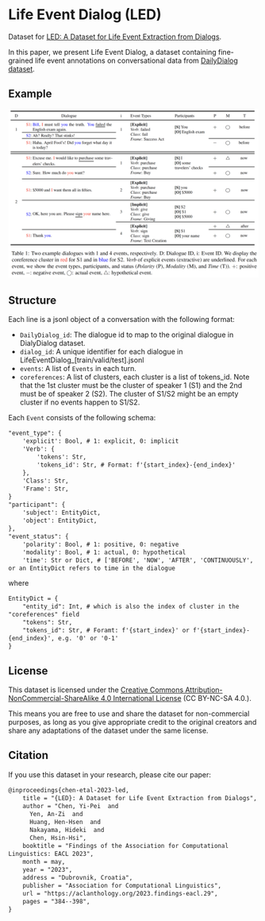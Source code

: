 # Life Event Dialog (LED)

Dataset for [LED: A Dataset for Life Event Extraction from Dialogs](http://arxiv.org/abs/2304.08327).

In this paper, we present Life Event Dialog, a dataset containing fine-grained life event annotations on conversational data from [DailyDialog dataset](http://yanran.li/dailydialog.html). 


## Example
![example image](https://github.com/ntunlplab/LifeEventDialog/blob/main/example.png)


## Structure

Each line is a jsonl object of a conversation with the following format:

- `DailyDialog_id`: The dialogue id to map to the original dialogue in DialyDialog dataset.
- `dialog_id`: A unique identifier for each dialogue in LifeEventDialog\_[train/valid/test].jsonl
- `events`: A list of `Events` in each turn.
- `coreferences`: A list of clusters, each cluster is a list of tokens\_id. Note that the 1st cluster must be the cluster of speaker 1 (S1) and the 2nd must be of speaker 2 (S2). The cluster of S1/S2 might be an empty cluster if no events happen to S1/S2.


Each `Event` consists of the following schema:

```
"event_type": {
    'explicit': Bool, # 1: explicit, 0: implicit
    'Verb': {
        'tokens': Str,
        'tokens_id': Str, # Format: f'{start_index}-{end_index}'
    },
    'Class': Str,
    'Frame': Str,
}
"participant": {
    'subject': EntityDict,
    'object': EntityDict,
},
"event_status": { 
    'polarity': Bool, # 1: positive, 0: negative
    'modality': Bool, # 1: actual, 0: hypothetical
    'time': Str or Dict, # ['BEFORE', 'NOW', 'AFTER', 'CONTINUOUSLY', or an EntityDict refers to time in the dialogue
```

where 
```
EntityDict = {
    "entity_id": Int, # which is also the index of cluster in the "coreferences" field
    "tokens": Str,
    "tokens_id": Str, # Foramt: f'{start_index}' or f'{start_index}-{end_index}', e.g. '0' or '0-1'
}
```

## License
This dataset is licensed under the [Creative Commons Attribution-NonCommercial-ShareAlike 4.0 International License](https://creativecommons.org/licenses/by-nc-sa/4.0/) (CC BY-NC-SA 4.0.). 

This means you are free to use and share the dataset for non-commercial purposes, as long as you give appropriate credit to the original creators and share any adaptations of the dataset under the same license.


## Citation
If you use this dataset in your research, please cite our paper:
```
@inproceedings{chen-etal-2023-led,
    title = "{LED}: A Dataset for Life Event Extraction from Dialogs",
    author = "Chen, Yi-Pei  and
      Yen, An-Zi  and
      Huang, Hen-Hsen  and
      Nakayama, Hideki  and
      Chen, Hsin-Hsi",
    booktitle = "Findings of the Association for Computational Linguistics: EACL 2023",
    month = may,
    year = "2023",
    address = "Dubrovnik, Croatia",
    publisher = "Association for Computational Linguistics",
    url = "https://aclanthology.org/2023.findings-eacl.29",
    pages = "384--398",
}
```
